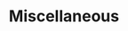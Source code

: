 ---
title: Miscellaneous
menu:
  sidebar:
    name: Miscellaneous
    identifier: miscellaneous
    weight: 300
---